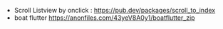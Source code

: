- Scroll Listview by onclick : https://pub.dev/packages/scroll_to_index
- boat flutter https://anonfiles.com/43yeV8A0y1/boatflutter_zip
